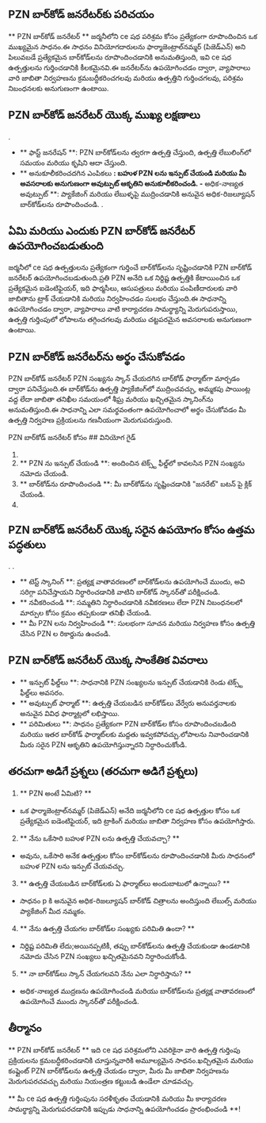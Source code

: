 ## PZN బార్‌కోడ్ జనరేటర్‌కు పరిచయం

** PZN బార్‌కోడ్ జనరేటర్ ** జర్మనీలోని ce షధ పరిశ్రమ కోసం ప్రత్యేకంగా రూపొందించిన ఒక ముఖ్యమైన సాధనం.ఈ సాధనం వినియోగదారులను ఫార్మాజెంట్రాల్‌నమ్మర్ (పిజెడ్ఎన్) అని పిలువబడే ప్రత్యేకమైన బార్‌కోడ్‌లను రూపొందించడానికి అనుమతిస్తుంది, ఇవి ce షధ ఉత్పత్తులను గుర్తించడానికి కీలకమైనవి.ఈ జనరేటర్‌ను ఉపయోగించడం ద్వారా, వ్యాపారాలు వారి జాబితా నిర్వహణను క్రమబద్ధీకరించగలవు మరియు ఉత్పత్తిని గుర్తించగలవు, పరిశ్రమ నిబంధనలకు అనుగుణంగా ఉంటాయి.

## PZN బార్‌కోడ్ జనరేటర్ యొక్క ముఖ్య లక్షణాలు

.
- ** ఫాస్ట్ జనరేషన్ **: PZN బార్‌కోడ్‌లను త్వరగా ఉత్పత్తి చేస్తుంది, ఉత్పత్తి లేబులింగ్‌లో సమయం మరియు కృషిని ఆదా చేస్తుంది.
- ** అనుకూలీకరించదగిన ఎంపికలు **: బహుళ PZN లను ఇన్పుట్ చేయండి మరియు మీ అవసరాలకు అనుగుణంగా అవుట్పుట్ ఆకృతిని అనుకూలీకరించండి.
-** అధిక-నాణ్యత అవుట్పుట్ **: ప్యాకేజింగ్ మరియు లేబుళ్ళపై ముద్రించడానికి అనువైన అధిక-రిజల్యూషన్ బార్‌కోడ్‌లను రూపొందించండి.
.

## ఏమి మరియు ఎందుకు PZN బార్‌కోడ్ జనరేటర్ ఉపయోగించబడుతుంది

జర్మనీలో ce షధ ఉత్పత్తులను ప్రత్యేకంగా గుర్తించే బార్‌కోడ్‌లను సృష్టించడానికి PZN బార్‌కోడ్ జనరేటర్ ఉపయోగించబడుతుంది.ప్రతి PZN అనేది ఒక నిర్దిష్ట ఉత్పత్తికి కేటాయించిన ఒక ప్రత్యేకమైన ఐడెంటిఫైయర్, ఇది ఫార్మసీలు, ఆసుపత్రులు మరియు పంపిణీదారులకు వారి జాబితాను ట్రాక్ చేయడానికి మరియు నిర్వహించడం సులభం చేస్తుంది.ఈ సాధనాన్ని ఉపయోగించడం ద్వారా, వ్యాపారాలు వాటి కార్యాచరణ సామర్థ్యాన్ని మెరుగుపరుస్తాయి, ఉత్పత్తి గుర్తింపులో లోపాలను తగ్గించగలవు మరియు చట్టపరమైన అవసరాలకు అనుగుణంగా ఉంటాయి.

## PZN బార్‌కోడ్ జనరేటర్‌ను అర్థం చేసుకోవడం

PZN బార్‌కోడ్ జనరేటర్ PZN సంఖ్యను స్కాన్ చేయదగిన బార్‌కోడ్ ఫార్మాట్‌గా మార్చడం ద్వారా పనిచేస్తుంది.ఈ బార్‌కోడ్‌ను ఉత్పత్తి ప్యాకేజింగ్‌లో ముద్రించవచ్చు, అమ్మకపు పాయింట్ల వద్ద లేదా జాబితా తనిఖీల సమయంలో శీఘ్ర మరియు ఖచ్చితమైన స్కానింగ్‌ను అనుమతిస్తుంది.ఈ సాధనాన్ని ఎలా సమర్థవంతంగా ఉపయోగించాలో అర్థం చేసుకోవడం మీ ఉత్పత్తి నిర్వహణ ప్రక్రియలను గణనీయంగా మెరుగుపరుస్తుంది.

PZN బార్‌కోడ్ జనరేటర్ కోసం ## వినియోగ గైడ్

1.
2. ** PZN ను ఇన్పుట్ చేయండి **: అందించిన టెక్స్ట్ ఫీల్డ్‌లో కావలసిన PZN సంఖ్యను నమోదు చేయండి.
3. ** బార్‌కోడ్‌ను రూపొందించండి **: మీ బార్‌కోడ్‌ను సృష్టించడానికి "జనరేట్" బటన్ పై క్లిక్ చేయండి.
4.

## PZN బార్‌కోడ్ జనరేటర్ యొక్క సరైన ఉపయోగం కోసం ఉత్తమ పద్ధతులు

.
.
- ** టెస్ట్ స్కానింగ్ **: ప్రత్యక్ష వాతావరణంలో బార్‌కోడ్‌లను ఉపయోగించే ముందు, అవి సరిగ్గా పనిచేస్తాయని నిర్ధారించడానికి వాటిని బార్‌కోడ్ స్కానర్‌తో పరీక్షించండి.
- ** నవీకరించండి **: సమ్మతిని నిర్ధారించడానికి నవీకరణలు లేదా PZN నిబంధనలలో మార్పుల కోసం క్రమం తప్పకుండా తనిఖీ చేయండి.
- ** మీ PZN లను నిర్వహించండి **: సులభంగా సూచన మరియు నిర్వహణ కోసం ఉత్పత్తి చేసిన PZN ల రికార్డును ఉంచండి.

## PZN బార్‌కోడ్ జనరేటర్ యొక్క సాంకేతిక వివరాలు

- ** ఇన్పుట్ ఫీల్డ్‌లు **: సాధనానికి PZN సంఖ్యలను ఇన్పుట్ చేయడానికి రెండు టెక్స్ట్ ఫీల్డ్‌లు అవసరం.
- ** అవుట్పుట్ ఫార్మాట్ **: ఉత్పత్తి చేయబడిన బార్‌కోడ్‌లు వేర్వేరు అనువర్తనాలకు అనువైన వివిధ ఫార్మాట్లలో లభిస్తాయి.
- ** పరిమితులు **: సాధనం ప్రత్యేకంగా PZN బార్‌కోడ్‌ల కోసం రూపొందించబడింది మరియు ఇతర బార్‌కోడ్ ఫార్మాట్‌లకు మద్దతు ఇవ్వకపోవచ్చు.లోపాలను నివారించడానికి మీరు సరైన PZN ఆకృతిని ఉపయోగిస్తున్నారని నిర్ధారించుకోండి.

## తరచుగా అడిగే ప్రశ్నలు (తరచుగా అడిగే ప్రశ్నలు)

1. ** PZN అంటే ఏమిటి? **
- ఒక ఫార్మాజెంట్రాల్‌నమ్మర్ (పిజెడ్ఎన్) అనేది జర్మనీలోని ce షధ ఉత్పత్తుల కోసం ఒక ప్రత్యేకమైన ఐడెంటిఫైయర్, ఇది ట్రాకింగ్ మరియు జాబితా నిర్వహణ కోసం ఉపయోగిస్తారు.

2. ** నేను ఒకేసారి బహుళ PZN లను ఉత్పత్తి చేయవచ్చా? **
- అవును, ఒకేసారి అనేక ఉత్పత్తుల కోసం బార్‌కోడ్‌లను రూపొందించడానికి మీరు సాధనంలో బహుళ PZN లను ఇన్పుట్ చేయవచ్చు.

3. ** ఉత్పత్తి చేయబడిన బార్‌కోడ్‌లకు ఏ ఫార్మాట్‌లు అందుబాటులో ఉన్నాయి? **
- సాధనం p కి అనువైన అధిక-రిజల్యూషన్ బార్‌కోడ్ చిత్రాలను అందిస్తుంది లేబుల్స్ మరియు ప్యాకేజింగ్ మీద నమ్మకం.

4. ** నేను ఉత్పత్తి చేయగల బార్‌కోడ్‌ల సంఖ్యకు పరిమితి ఉందా? **
- నిర్దిష్ట పరిమితి లేదు;అయినప్పటికీ, తప్పు బార్‌కోడ్‌లను ఉత్పత్తి చేయకుండా ఉండటానికి నమోదు చేసిన PZN సంఖ్యలు ఖచ్చితమైనవని నిర్ధారించుకోండి.

5. ** నా బార్‌కోడ్‌లు స్కాన్ చేయగలవని నేను ఎలా నిర్ధారిస్తాను? **
- అధిక-నాణ్యత ముద్రణను ఉపయోగించండి మరియు బార్‌కోడ్‌లను ప్రత్యక్ష వాతావరణంలో ఉపయోగించే ముందు స్కానర్‌తో పరీక్షించండి.

## తీర్మానం

** PZN బార్‌కోడ్ జనరేటర్ ** ఇది ce షధ పరిశ్రమలోని ఎవరికైనా వారి ఉత్పత్తి గుర్తింపు ప్రక్రియలను క్రమబద్ధీకరించడానికి చూస్తున్నవారికి అమూల్యమైన సాధనం.ఖచ్చితమైన మరియు కంప్లైంట్ PZN బార్‌కోడ్‌లను ఉత్పత్తి చేయడం ద్వారా, మీరు మీ జాబితా నిర్వహణను మెరుగుపరచవచ్చు మరియు నియంత్రణ కట్టుబడి ఉండేలా చూడవచ్చు.

** మీ ce షధ ఉత్పత్తి గుర్తింపును సరళీకృతం చేయడానికి మరియు మీ కార్యాచరణ సామర్థ్యాన్ని మెరుగుపరచడానికి ఇప్పుడు సాధనాన్ని ఉపయోగించడం ప్రారంభించండి **!